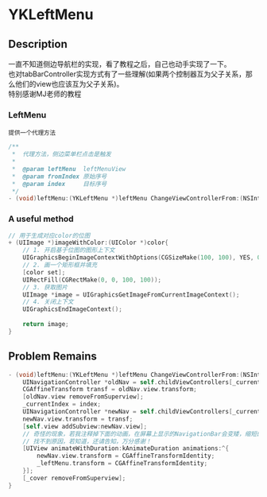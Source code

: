 # YKLeftMenu
## Description
一直不知道侧边导航栏的实现，看了教程之后，自己也动手实现了一下。  
也对tabBarController实现方式有了一些理解(如果两个控制器互为父子关系，那么他们的view也应该互为父子关系)。<br>
特别感谢MJ老师的教程
### LeftMenu
	提供一个代理方法
```Objective-C
/**
 *  代理方法，侧边菜单栏点击是触发
 *
 *  @param leftMenu  leftMenuView
 *  @param fromIndex 原始序号
 *  @param index     目标序号
 */
- (void)leftMenu:(YKLeftMenu *)leftMenu ChangeViewControllerFrom:(NSInteger)fromIndex to:(NSInteger)index;
```
### A useful method
```Objective-C
// 用于生成对应color的位图
+ (UIImage *)imageWithColor:(UIColor *)color{
    // 1. 开启基于位图的图形上下文
    UIGraphicsBeginImageContextWithOptions(CGSizeMake(100, 100), YES, 0.0);
    // 2. 画一个矩形框并填充
    [color set];
    UIRectFill(CGRectMake(0, 0, 100, 100));
    // 3. 获取图片
    UIImage *image = UIGraphicsGetImageFromCurrentImageContext();
    // 4. 关闭上下文
    UIGraphicsEndImageContext();
    
    return image;
}
```
## Problem Remains
```Objective-C
- (void)leftMenu:(YKLeftMenu *)leftMenu ChangeViewControllerFrom:(NSInteger)fromIndex to:(NSInteger)index{
    UINavigationController *oldNav = self.childViewControllers[_currentIndex];
    CGAffineTransform transf = oldNav.view.transform;
    [oldNav.view removeFromSuperview];
    _currentIndex = index;
    UINavigationController *newNav = self.childViewControllers[_currentIndex];
    newNav.view.transform = transf;
    [self.view addSubview:newNav.view];
    // 奇怪的现象，若我注释掉下面的动画，在屏幕上显示的NavigationBar会变矮，缩短的高度大概就是状态栏的高度
    // 找不到原因，若知道，还请告知，万分感谢！
    [UIView animateWithDuration:kAnimateDuration animations:^{
        newNav.view.transform = CGAffineTransformIdentity;
        _leftMenu.transform = CGAffineTransformIdentity;
    }];
    [_cover removeFromSuperview];
}
```
